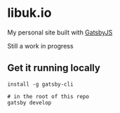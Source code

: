# libuk.io

My personal site built with [GatsbyJS](https://www.gatsbyjs.org/)

Still a work in progress

## Get it running locally

```
install -g gatsby-cli

# in the root of this repo
gatsby develop
```
